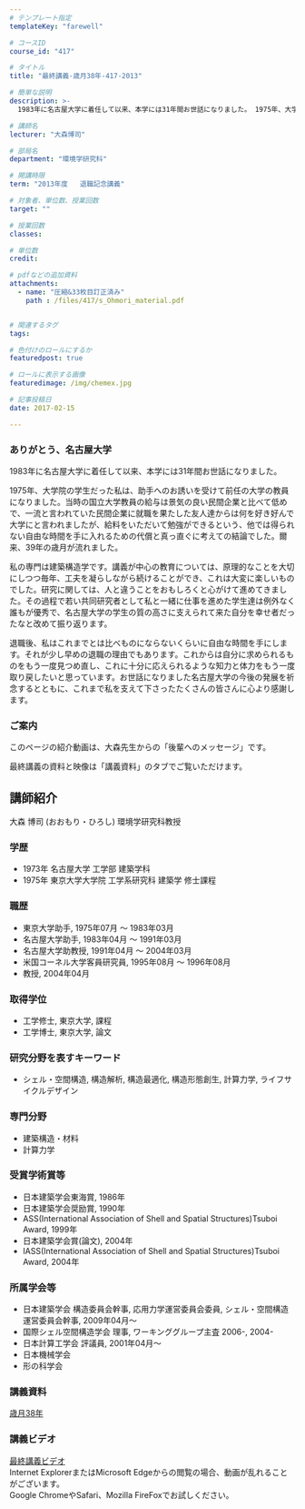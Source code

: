 ```yaml
---
# テンプレート指定
templateKey: "farewell"

# コースID
course_id: "417"

# タイトル
title: "最終講義-歳月38年-417-2013"

# 簡単な説明
description: >-
  1983年に名古屋大学に着任して以来、本学には31年間お世話になりました。 1975年、大学院の学生だった私は、助手へのお誘いを受けて前任の大学の教員になりました。当時の国立大学教員の給与は景...

# 講師名
lecturer: "大森博司"

# 部局名
department: "環境学研究科"

# 開講時限
term: "2013年度	退職記念講義"

# 対象者、単位数、授業回数
target: ""

# 授業回数
classes: 

# 単位数
credit: 

# pdfなどの追加資料
attachments: 
  - name: "圧縮&33枚目訂正済み" 
    path : /files/417/s_Ohmori_material.pdf


# 関連するタグ
tags:

# 色付けのロールにするか
featuredpost: true

# ロールに表示する画像
featuredimage: /img/chemex.jpg

# 記事投稿日
date: 2017-02-15

---
```

### ありがとう、名古屋大学

1983年に名古屋大学に着任して以来、本学には31年間お世話になりました。 

1975年、大学院の学生だった私は、助手へのお誘いを受けて前任の大学の教員になりました。当時の国立大学教員の給与は景気の良い民間企業と比べて低めで、一流と言われていた民間企業に就職を果たした友人達からは何を好き好んで大学にと言われましたが、給料をいただいて勉強ができるという、他では得られない自由な時間を手に入れるための代償と真っ直ぐに考えての結論でした。爾来、39年の歳月が流れました。 

私の専門は建築構造学です。講義が中心の教育については、原理的なことを大切にしつつ毎年、工夫を凝らしながら続けることができ、これは大変に楽しいものでした。研究に関しては、人と違うことをおもしろくと心がけて進めてきました。その過程で若い共同研究者として私と一緒に仕事を進めた学生達は例外なく誰もが優秀で、名古屋大学の学生の質の高さに支えられて来た自分を幸せ者だったなと改めて振り返ります。 

退職後、私はこれまでとは比べものにならないくらいに自由な時間を手にします。それが少し早めの退職の理由でもあります。これからは自分に求められるものをもう一度見つめ直し、これに十分に応えられるような知力と体力をもう一度取り戻したいと思っています。お世話になりました名古屋大学の今後の発展を祈念するとともに、これまで私を支えて下さったたくさんの皆さんに心より感謝します。 

### ご案内

このページの紹介動画は、大森先生からの「後輩へのメッセージ」です。

最終講義の資料と映像は「講義資料」のタブでご覧いただけます。
## 講師紹介

大森 博司 (おおもり・ひろし) 環境学研究科教授 

### 学歴

  * 1973年 名古屋大学 工学部 建築学科
  * 1975年 東京大学大学院 工学系研究科 建築学 修士課程

### 職歴

  * 東京大学助手, 1975年07月 〜 1983年03月
  * 名古屋大学助手, 1983年04月 〜 1991年03月
  * 名古屋大学助教授, 1991年04月 〜 2004年03月
  * 米国コーネル大学客員研究員, 1995年08月 〜 1996年08月
  * 教授, 2004年04月

### 取得学位

  * 工学修士, 東京大学, 課程
  * 工学博士, 東京大学, 論文

### 研究分野を表すキーワード

  * シェル・空間構造, 構造解析, 構造最適化, 構造形態創生, 計算力学, ライフサイクルデザイン

### 専門分野

  * 建築構造・材料
  * 計算力学

### 受賞学術賞等

  * 日本建築学会東海賞, 1986年
  * 日本建築学会奨励賞, 1990年
  * ASS(International Association of Shell and Spatial Structures)Tsuboi Award, 1999年
  * 日本建築学会賞(論文), 2004年
  * IASS(International Association of Shell and Spatial Structures)Tsuboi Award, 2004年

### 所属学会等

  * 日本建築学会 構造委員会幹事, 応用力学運営委員会委員, シェル・空間構造運営委員会幹事, 2009年04月〜
  * 国際シェル空間構造学会 理事, ワーキンググループ主査 2006-, 2004-
  * 日本計算工学会 評議員, 2001年04月〜
  * 日本機械学会
  * 形の科学会
### 講義資料


[歳月38年](/files/417/s_Ohmori_material.pdf) 

### 講義ビデオ

[最終講義ビデオ](http://nuvideo.media.nagoya-u.ac.jp/embed/b94d7e6ccbd9ad8c3cb151cc50db71cca5994407)  
Internet ExplorerまたはMicrosoft Edgeからの閲覧の場合、動画が乱れることがございます。  
Google ChromeやSafari、Mozilla FireFoxでお試しください。